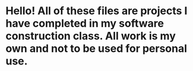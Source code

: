 # Hello! All of these files are projects I have completed in my software construction class. All work is my own and not to be used for personal use.
